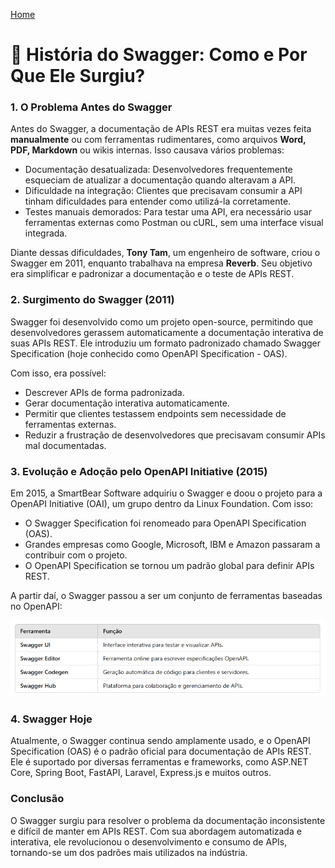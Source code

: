 <div> 
<p><a href="https://github.com/JosiTubaroski/WEB-API-com-.NET-8-e-SQL-Server">Home</a></p>
</div> 

# 📜 História do Swagger: Como e Por Que Ele Surgiu?

### 1. O Problema Antes do Swagger

 Antes do Swagger, a documentação de APIs REST era muitas vezes feita <b>manualmente</b> ou com ferramentas rudimentares, como arquivos <b>Word, PDF, Markdown</b> ou wikis internas. Isso causava vários problemas:

 - Documentação desatualizada: Desenvolvedores frequentemente esqueciam de atualizar a documentação quando alteravam a API.
 - Dificuldade na integração: Clientes que precisavam consumir a API tinham dificuldades para entender como utilizá-la corretamente.
 - Testes manuais demorados: Para testar uma API, era necessário usar ferramentas externas como Postman ou cURL, sem uma interface visual integrada.

Diante dessas dificuldades, <b>Tony Tam</b>, um engenheiro de software, criou o Swagger em 2011, enquanto trabalhava na empresa <b>Reverb</b>. Seu objetivo era simplificar e padronizar a documentação e o teste de APIs REST.

### 2. Surgimento do Swagger (2011)

 Swagger foi desenvolvido como um projeto open-source, permitindo que desenvolvedores gerassem automaticamente a documentação interativa de suas APIs REST. Ele introduziu um formato padronizado chamado Swagger Specification (hoje conhecido como OpenAPI Specification - OAS).

 Com isso, era possível:

 - Descrever APIs de forma padronizada.
 - Gerar documentação interativa automaticamente.
 - Permitir que clientes testassem endpoints sem necessidade de ferramentas externas.
 - Reduzir a frustração de desenvolvedores que precisavam consumir APIs mal documentadas.

### 3. Evolução e Adoção pelo OpenAPI Initiative (2015)

Em 2015, a SmartBear Software adquiriu o Swagger e doou o projeto para a OpenAPI Initiative (OAI), um grupo dentro da Linux Foundation. Com isso:

- O Swagger Specification foi renomeado para OpenAPI Specification (OAS).
- Grandes empresas como Google, Microsoft, IBM e Amazon passaram a contribuir com o projeto.
- O OpenAPI Specification se tornou um padrão global para definir APIs REST.

A partir daí, o Swagger passou a ser um conjunto de ferramentas baseadas no OpenAPI:

<img src="https://github.com/JosiTubaroski/Swagger/blob/main/img/05_Swagger.png"/>

### 4. Swagger Hoje

Atualmente, o Swagger continua sendo amplamente usado, e o OpenAPI Specification (OAS) é o padrão oficial para documentação de APIs REST. Ele é suportado por diversas ferramentas e frameworks, como ASP.NET Core, Spring Boot, FastAPI, Laravel, Express.js e muitos outros.

### Conclusão

O Swagger surgiu para resolver o problema da documentação inconsistente e difícil de manter em APIs REST. Com sua abordagem automatizada e interativa, ele revolucionou o desenvolvimento e consumo de APIs, tornando-se um dos padrões mais utilizados na indústria.

